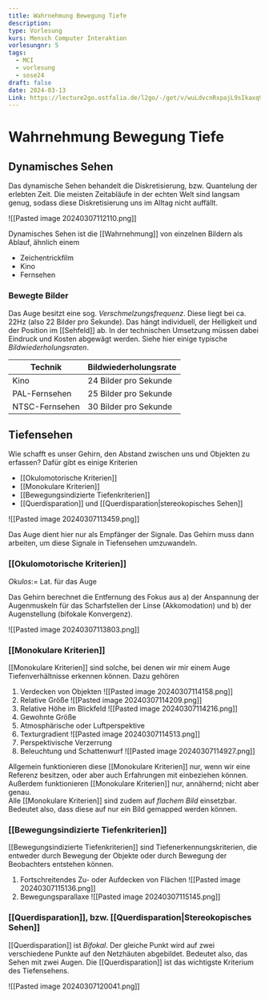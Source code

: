 ```yaml
---
title: Wahrnehmung Bewegung Tiefe
description: 
type: Vorlesung
kurs: Mensch Computer Interaktion
vorlesungnr: 5
tags:
  - MCI
  - vorlesung
  - sose24
draft: false
date: 2024-03-13
Link: https://lecture2go.ostfalia.de/l2go/-/get/v/wuLdvcnRxpajL9sIkaxq9wxx
---
```


# Wahrnehmung Bewegung Tiefe

## Dynamisches Sehen

Das dynamische Sehen behandelt die Diskretisierung, bzw. Quantelung der erlebten Zeit. Die meisten Zeitabläufe in der echten Welt sind langsam genug, sodass diese Diskretisierung uns im Alltag nicht auffällt.

![[Pasted image 20240307112110.png]]

Dynamisches Sehen ist die [[Wahrnehmung]] von einzelnen Bildern als Ablauf, ähnlich einem

- Zeichentrickfilm
- Kino
- Fernsehen

### Bewegte Bilder

Das Auge besitzt eine sog. *Verschmelzungsfrequenz*. Diese liegt bei ca. 22Hz (also 22 Bilder pro Sekunde). Das hängt individuell, der Helligkeit und der Position im [[Sehfeld]] ab. In der technischen Umsetzung müssen dabei Eindruck und Kosten abgewägt werden. Siehe hier einige typische *Bildwiederholungsraten*.

| Technik        | Bildwiederholungsrate |
| -------------- | --------------------- |
| Kino           | 24 Bilder pro Sekunde |
| PAL-Fernsehen  | 25 Bilder pro Sekunde |
| NTSC-Fernsehen | 30 Bilder pro Sekunde |

## Tiefensehen

Wie schafft es unser Gehirn, den Abstand zwischen uns und Objekten zu erfassen? Dafür gibt es einige Kriterien

- [[Okulomotorische Kriterien]]
- [[Monokulare Kriterien]]
- [[Bewegungsindizierte Tiefenkriterien]]
- [[Querdisparation]] und [[Querdisparation|stereokopisches Sehen]]

![[Pasted image 20240307113459.png]]

Das Auge dient hier nur als Empfänger der Signale. Das Gehirn muss dann arbeiten, um diese Signale in Tiefensehen umzuwandeln.

### [[Okulomotorische Kriterien]]

*Okulos*:= Lat. für das Auge

Das Gehirn berechnet die Entfernung des Fokus aus a) der Anspannung der Augenmuskeln für das Scharfstellen der Linse (Akkomodation) und b) der Augenstellung (bifokale Konvergenz).

![[Pasted image 20240307113803.png]]

### [[Monokulare Kriterien]]

[[Monokulare Kriterien]] sind solche, bei denen wir mir einem Auge Tiefenverhältnisse erkennen können. Dazu gehören

1. Verdecken von Objekten ![[Pasted image 20240307114158.png]]
2. Relative Größe ![[Pasted image 20240307114209.png]]
3. Relative Höhe im Blickfeld ![[Pasted image 20240307114216.png]]
4. Gewohnte Größe
5. Atmosphärische oder Luftperspektive
6. Texturgradient ![[Pasted image 20240307114513.png]]
7. Perspektivische Verzerrung
8. Beleuchtung und Schattenwurf  ![[Pasted image 20240307114927.png]]

Allgemein funktionieren diese [[Monokulare Kriterien]] nur, wenn wir eine Referenz besitzen, oder aber auch Erfahrungen mit einbeziehen können. Außerdem funktionieren [[Monokulare Kriterien]] nur, annähernd; nicht aber genau.  
Alle [[Monokulare Kriterien]] sind zudem auf *flachem Bild* einsetzbar. Bedeutet also, dass diese auf nur ein Bild gemapped werden können.

### [[Bewegungsindizierte Tiefenkriterien]]

[[Bewegungsindizierte Tiefenkriterien]] sind Tiefenerkennungskriterien, die entweder durch Bewegung der Objekte oder durch Bewegung der Beobachters entstehen können. 

1. Fortschreitendes Zu- oder Aufdecken von Flächen ![[Pasted image 20240307115136.png]]
2. Bewegungsparallaxe ![[Pasted image 20240307115145.png]]

### [[Querdisparation]], bzw. [[Querdisparation|Stereokopisches Sehen]]

[[Querdisparation]] ist *Bifokal*. Der gleiche Punkt wird auf zwei verschiedene Punkte auf den Netzhäuten abgebildet. Bedeutet also, das Sehen mit zwei Augen. Die [[Querdisparation]] ist das wichtigste Kriterium des Tiefensehens. 

![[Pasted image 20240307120041.png]]

